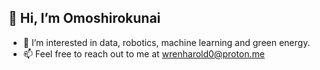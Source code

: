 ## 👋 Hi, I’m Omoshirokunai

- 👀 I’m interested in data, robotics, machine learning and green energy.
- 📫 Feel free to reach out to me at wrenharold0@proton.me

